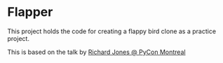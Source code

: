 # Flapper

This project holds the code for creating a flappy bird clone as a practice project.

This is based on the talk by [Richard Jones @ PyCon Montreal]( https://www.youtube.com/watch?v=U14P8gtjQmU)
